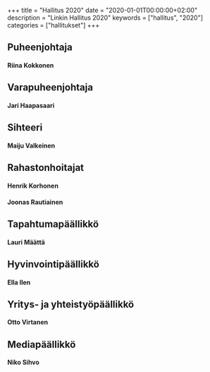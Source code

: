 +++
title = "Hallitus 2020"
date = "2020-01-01T00:00:00+02:00"
description = "Linkin Hallitus 2020"
keywords = ["hallitus", "2020"]
categories = ["hallitukset"]
+++

## Puheenjohtaja
#### Riina Kokkonen

## Varapuheenjohtaja
#### Jari Haapasaari

## Sihteeri
#### Maiju Valkeinen

## Rahastonhoitajat
#### Henrik Korhonen
#### Joonas Rautiainen

## Tapahtumapäällikkö
#### Lauri Määttä

## Hyvinvointipäällikkö
#### Ella Ilen

## Yritys- ja yhteistyöpäällikkö
#### Otto Virtanen

## Mediapäällikkö
#### Niko Sihvo

